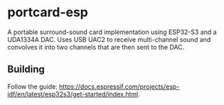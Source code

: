 # portcard-esp

A portable surround-sound card implementation using ESP32-S3 and a UDA1334A DAC.
Uses USB UAC2 to receive multi-channel sound and convolves it into two channels that are then sent to the DAC.

## Building
Follow the guide: https://docs.espressif.com/projects/esp-idf/en/latest/esp32s3/get-started/index.html.
